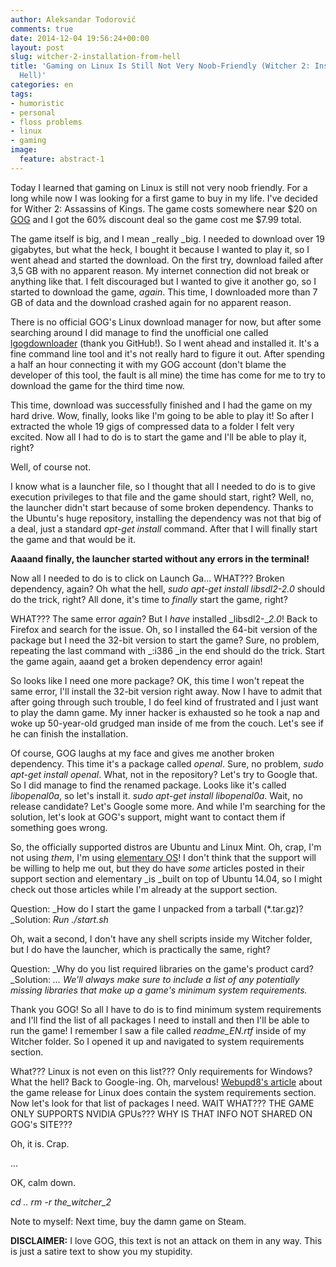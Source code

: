 ```yaml
---
author: Aleksandar Todorović
comments: true
date: 2014-12-04 19:56:24+00:00
layout: post
slug: witcher-2-installation-from-hell
title: 'Gaming on Linux Is Still Not Very Noob-Friendly (Witcher 2: Installation From
  Hell)'
categories: en
tags:
- humoristic
- personal
- floss problems
- linux
- gaming
image:
  feature: abstract-1
---
```


Today I learned that gaming on Linux is still not very noob friendly. For a long while now I was looking for a first game to buy in my life. I've decided for Wither 2: Assassins of Kings. The game costs somewhere near $20 on [GOG](http://www.gog.com/) and I got the 60% discount deal so the game cost me $7.99 total.




The game itself is big, and I mean _really _big. I needed to download over 19 gigabytes, but what the heck, I bought it because I wanted to play it, so I went ahead and started the download. On the first try, download failed after 3,5 GB with no apparent reason. My internet connection did not break or anything like that. I felt discouraged but I wanted to give it another go, so I started to download the game, _again_. This time, I downloaded more than 7 GB of data and the download crashed again for no apparent reason.




There is no official GOG's Linux download manager for now, but after some searching around I did manage to find the unofficial one called [lgogdownloader](https://github.com/Sude-/lgogdownloader/) (thank you GitHub!). So I went ahead and installed it. It's a fine command line tool and it's not really hard to figure it out. After spending a half an hour connecting it with my GOG account (don't blame the developer of this tool, the fault is all mine) the time has come for me to try to download the game for the third time now.




This time, download was successfully finished and I had the game on my hard drive. Wow, finally, looks like I'm going to be able to play it! So after I extracted the whole 19 gigs of compressed data to a folder I felt very excited. Now all I had to do is to start the game and I'll be able to play it, right?




Well, of course not.




I know what is a launcher file, so I thought that all I needed to do is to give execution privileges to that file and the game should start, right? Well, no, the launcher didn't start because of some broken dependency. Thanks to the Ubuntu's huge repository, installing the dependency was not that big of a deal, just a standard _apt-get install_ command. After that I will finally start the game and that would be it.




**Aaaand finally, the launcher started without any errors in the terminal!**




Now all I needed to do is to click on Launch Ga... WHAT??? Broken dependency, again? Oh what the hell, _sudo apt-get install libsdl2-2.0_ should do the trick, right? All done, it's time to _finally_ start the game, right?




WHAT??? The same error _again_? But I _have_ installed _libsdl2-__2.0_! Back to Firefox and search for the issue. Oh, so I installed the 64-bit version of the package but I need the 32-bit version to start the game? Sure, no problem, repeating the last command with _:i386 _in the end should do the trick. Start the game again, aaand get a broken dependency error again!




So looks like I need one more package? OK, this time I won't repeat the same error, I'll install the 32-bit version right away. Now I have to admit that after going through such trouble, I do feel kind of frustrated and I just want to play the damn game. My inner hacker is exhausted so he took a nap and woke up 50-year-old grudged man inside of me from the couch. Let's see if he can finish the installation.




Of course, GOG laughs at my face and gives me another broken dependency. This time it's a package called _openal_. Sure, no problem, _sudo apt-get install openal_. What, not in the repository? Let's try to Google that. So I did manage to find the renamed package. Looks like it's called _libopenal0a_, so let's install it. _sudo apt-get install libopenal0a_. Wait, no release candidate? Let's Google some more. And while I'm searching for the solution, let's look at GOG's support, might want to contact them if something goes wrong.




So, the officially supported distros are Ubuntu and Linux Mint. Oh, crap, I'm not using _them_, I'm using [elementary OS](http://elementaryos.org/)! I don't think that the support will be willing to help me out, but they do have _some_ articles posted in their support section and elementary _is _built on top of Ubuntu 14.04, so I might check out those articles while I'm already at the support section.




Question: _How do I start the game I unpacked from a tarball (*.tar.gz)?
_Solution: _Run ./start.sh_




Oh, wait a second, I don't have any shell scripts inside my Witcher folder, but I do have the launcher, which is practically the same, right?




Question: _Why do you list required libraries on the game's product card?
_Solution: _… We'll always make sure to include a list of any potentially missing libraries that make up a game's minimum system requirements._




Thank you GOG! So all I have to do is to find minimum system requirements and I'll find the list of all packages I need to install and then I'll be able to run the game! I remember I saw a file called _readme_EN.rtf_ inside of my Witcher folder. So I opened it up and navigated to system requirements section.




What??? Linux is not even on this list??? Only requirements for Windows? What the hell? Back to Google-ing. Oh, marvelous! [Webupd8's article](http://www.webupd8.org/2014/05/the-witcher-2-assassins-of-kings-game.html) about the game release for Linux does contain the system requirements section. Now let's look for that list of packages I need. WAIT WHAT??? THE GAME ONLY SUPPORTS NVIDIA GPUs??? WHY IS THAT INFO NOT SHARED ON GOG's SITE???




Oh, it is. Crap.




...




OK, calm down.




_cd ..
rm -r the_witcher_2_




Note to myself: Next time, buy the damn game on Steam.




**DISCLAIMER:** I love GOG, this text is not an attack on them in any way. This is just a satire text to show you my stupidity.
